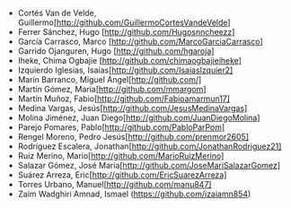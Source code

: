 - Cortés Van de Velde, Guillermo[http://github.com/GuillermoCortesVandeVelde]
- Ferrer Sánchez, Hugo [http://github.com/Hugosnncheezz]
- García Carrasco, Marco [http://github.com/MarcoGarciaCarrasco]
- Garrido Ojanguren, Hugo [http://github.com/hgaroja]
- Iheke, Chima Ogbajie [http://github.com/chimaogbajieiheke]
- Izquierdo Iglesias, Isaías[http://github.com/IsaiasIzquier2]
- Marín Barranco, Miguel Ángel[http://github.com/]
- Martín Gómez, María[http://github.com/mmargom]
- Martín Muñoz, Fabio[http://github.com/Fabioamarmun17]
- Medina Vargas, Jesús[http://github.com/JesusMedinaVargas]
- Molina Jiménez, Juan Diego[http://github.com/JuanDiegoMolina]
- Parejo Pomares, Pablo[http://github.com/PabloParPom]
- Rengel Moreno, Pedro Jesús[http://github.com/prenmor2605]
- Rodríguez Escalera, Jonathan[http://github.com/JonathanRodriguez21]
- Ruiz Merino, Mario[http://github.com/MarioRuizMerino]
- Salazar Gómez, José María[http://github.com/JoseMariSalazarGomez]
- Suárez Arreza, Eric[http://github.com/EricSuarezArreza]
- Torres Urbano, Manuel[http://github.com/manu847]
- Zaim Wadghiri Amnad, Ismael (https://github.com/izaiamn854)
